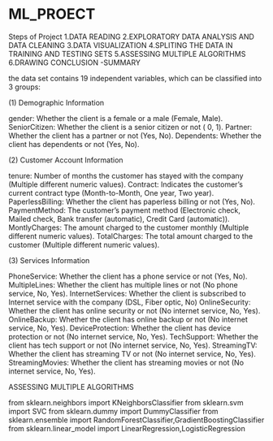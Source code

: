 # ML_PROECT
Steps of Project
1.DATA READING
2.EXPLORATORY DATA ANALYSIS AND DATA CLEANING
3.DATA VISUALIZATION
4.SPLITING THE DATA IN TRAINING AND TESTING SETS
5.ASSESSING MULTIPLE ALGORITHMS
6.DRAWING CONCLUSION -SUMMARY


the data set contains 19 independent variables, which can be classified into 3 groups:

(1) Demographic Information

gender: Whether the client is a female or a male (Female, Male).
SeniorCitizen: Whether the client is a senior citizen or not ( 0, 1).
Partner: Whether the client has a partner or not (Yes, No).
Dependents: Whether the client has dependents or not (Yes, No).

(2) Customer Account Information

tenure: Number of months the customer has stayed with the company (Multiple different numeric values).
Contract: Indicates the customer’s current contract type (Month-to-Month, One year, Two year).
PaperlessBilling: Whether the client has paperless billing or not (Yes, No).
PaymentMethod: The customer’s payment method (Electronic check, Mailed check, Bank transfer (automatic), Credit Card (automatic)).
MontlyCharges: The amount charged to the customer monthly (Multiple different numeric values).
TotalCharges: The total amount charged to the customer (Multiple different numeric values).

(3) Services Information

PhoneService: Whether the client has a phone service or not (Yes, No).
MultipleLines: Whether the client has multiple lines or not (No phone service, No, Yes).
InternetServices: Whether the client is subscribed to Internet service with the company (DSL, Fiber optic, No)
OnlineSecurity: Whether the client has online security or not (No internet service, No, Yes).
OnlineBackup: Whether the client has online backup or not (No internet service, No, Yes).
DeviceProtection: Whether the client has device protection or not (No internet service, No, Yes).
TechSupport: Whether the client has tech support or not (No internet service, No, Yes).
StreamingTV: Whether the client has streaming TV or not (No internet service, No, Yes).
StreamingMovies: Whether the client has streaming movies or not (No internet service, No, Yes).



ASSESSING MULTIPLE ALGORITHMS

from sklearn.neighbors import KNeighborsClassifier
from sklearn.svm import SVC
from sklearn.dummy import DummyClassifier
from sklearn.ensemble import RandomForestClassifier,GradientBoostingClassifier
from sklearn.linear_model import LinearRegression,LogisticRegression
